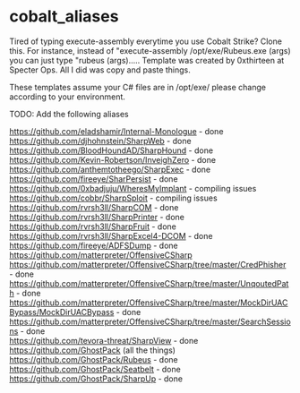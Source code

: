 # cobalt_aliases
Tired of typing execute-assembly everytime you use Cobalt Strike?  Clone this.  For instance, instead of "execute-assembly /opt/exe/Rubeus.exe (args) you can just type "rubeus (args)..... Template was created by 0xthirteen at Specter Ops.  All I did was copy and paste things.

These templates assume your C# files are in /opt/exe/ please change according to your environment.

TODO:
Add the following aliases <br>

https://github.com/eladshamir/Internal-Monologue - done <br>
https://github.com/djhohnstein/SharpWeb - done <br>
https://github.com/BloodHoundAD/SharpHound - done <br>
https://github.com/Kevin-Robertson/InveighZero - done <br>
https://github.com/anthemtotheego/SharpExec - done <br>
https://github.com/fireeye/SharPersist - done <br>
https://github.com/0xbadjuju/WheresMyImplant - compiling issues<br>
https://github.com/cobbr/SharpSploit - compiling issues <br>
https://github.com/rvrsh3ll/SharpCOM - done <br>
https://github.com/rvrsh3ll/SharpPrinter - done <br>
https://github.com/rvrsh3ll/SharpFruit - done <br>
https://github.com/rvrsh3ll/SharpExcel4-DCOM - done <br>
https://github.com/fireeye/ADFSDump - done <br>
https://github.com/matterpreter/OffensiveCSharp <br>
https://github.com/matterpreter/OffensiveCSharp/tree/master/CredPhisher - done <br>
https://github.com/matterpreter/OffensiveCSharp/tree/master/UnqoutedPath - done <br>
https://github.com/matterpreter/OffensiveCSharp/tree/master/MockDirUACBypass/MockDirUACBypass - done <br>
https://github.com/matterpreter/OffensiveCSharp/tree/master/SearchSessions - done <br>
https://github.com/tevora-threat/SharpView - done <br>
https://github.com/GhostPack (all the things)
https://github.com/GhostPack/Rubeus - done <br>
https://github.com/GhostPack/Seatbelt - done <br>
https://github.com/GhostPack/SharpUp - done <br>

